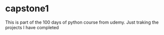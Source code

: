 # capstone1
This is part of the 100 days of python course from udemy.
Just traking the projects I have completed
